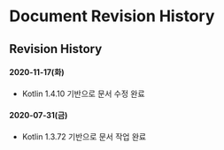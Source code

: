 # Document Revision History

## Revision History

#### 2020-11-17\(화\)

* Kotlin 1.4.10 기반으로 문서 수정 완료

#### 2020-07-31\(금\)

* Kotlin 1.3.72 기반으로 문서 작업 완료

